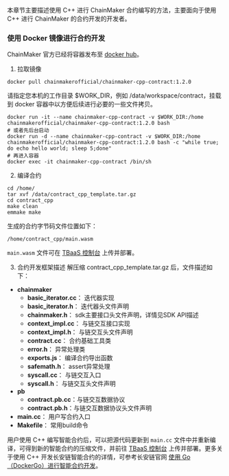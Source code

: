 

本章节主要描述使用 C++ 进行 ChainMaker 合约编写的方法，主要面向于使用 C++ 进行 ChainMaker 的合约开发的开发者。

### 使用 Docker 镜像进行合约开发

ChainMaker 官方已经将容器发布至 [docker hub](https://hub.docker.com/u/chainmakerofficial)。

1. 拉取镜像
```
docker pull chainmakerofficial/chainmaker-cpp-contract:1.2.0
```
请指定您本机的工作目录 $WORK_DIR，例如 /data/workspace/contract，挂载到 docker 容器中以方便后续进行必要的一些文件拷贝。
```
docker run -it --name chainmaker-cpp-contract -v $WORK_DIR:/home chainmakerofficial/chainmaker-cpp-contract:1.2.0 bash
# 或者先后台启动
docker run -d --name chainmaker-cpp-contract -v $WORK_DIR:/home chainmakerofficial/chainmaker-cpp-contract:1.2.0 bash -c "while true; do echo hello world; sleep 5;done"
# 再进入容器
docker exec -it chainmaker-cpp-contract /bin/sh
```

2. 编译合约
```
cd /home/
tar xvf /data/contract_cpp_template.tar.gz
cd contract_cpp
make clean
emmake make
```
生成的合约字节码文件位置如下：
```
/home/contract_cpp/main.wasm
```
`main.wasm` 文件可在 [TBaaS 控制台](https://console.cloud.tencent.com/tbaas/overview) 上传并部署。

3. 合约开发框架描述
解压缩 contract_cpp_template.tar.gz 后，文件描述如下：

- **chainmaker**
  - **basic_iterator.cc**： 迭代器实现
  - **basic_iterator.h**： 迭代器头文件声明
  - **chainmaker.h**： sdk主要接口头文件声明，详情见SDK API描述
  - **context_impl.cc**： 与链交互接口实现
  - **context_impl.h**： 与链交互头文件声明
  - **contract.cc**： 合约基础工具类
  - **error.h**： 异常处理类
  - **exports.js**： 编译合约导出函数
  - **safemath.h**： assert异常处理
  - **syscall.cc**： 与链交互入口
  - **syscall.h**： 与链交互头文件声明
- **pb**
  - **contract.pb.cc**：与链交互数据协议
  - **contract.pb.h**：与链交互数据协议头文件声明
- **main.cc**： 用户写合约入口
- **Makefile**： 常用build命令

用户使用 C++ 编写智能合约后，可以把源代码更新到 `main.cc` 文件中并重新编译，可得到新的智能合约的压缩文件，并前往 [TBaaS 控制台](https://console.cloud.tencent.com/tbaas/overview) 上传并部署。更多关于使用 C++ 开发长安链智能合约的详情，可参考长安链官网 [使用 Go（DockerGo）进行智能合约开发](https://docs.chainmaker.org.cn/v1.2.0/html/dev/%E6%99%BA%E8%83%BD%E5%90%88%E7%BA%A6.html#c)。
